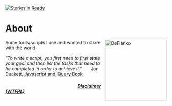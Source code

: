 [![Stories in Ready](https://badge.waffle.io/deflanko/personaltools.png?label=ready&title=Ready)](https://waffle.io/deflanko/personaltools)
# About

[<img align="right" src="https://avatars2.githubusercontent.com/u/5233969?s=460?raw=true" alt="DeFlanko" width="192" height="auto"/>][1]

Some tools/scripts I use and wanted to share with the world.





_"To write a script, you first need to first state your goal and then list the tasks that need to be completed in order to achieve it."_&nbsp;&nbsp;&nbsp;&nbsp;&nbsp;&nbsp; Jon Duckett, [Javascript and jQuery Book][2]

##### &nbsp;&nbsp;&nbsp;&nbsp;&nbsp;&nbsp;&nbsp;&nbsp;&nbsp;&nbsp;&nbsp;&nbsp;&nbsp;&nbsp;&nbsp;&nbsp;&nbsp;&nbsp;&nbsp;&nbsp;&nbsp;&nbsp;&nbsp;&nbsp;&nbsp;&nbsp;&nbsp;&nbsp;&nbsp;&nbsp;&nbsp;&nbsp;&nbsp;&nbsp;&nbsp;&nbsp;&nbsp;&nbsp;&nbsp;&nbsp;&nbsp;&nbsp;&nbsp;&nbsp;&nbsp;&nbsp;&nbsp;&nbsp;&nbsp;&nbsp;&nbsp;&nbsp;&nbsp;&nbsp;&nbsp;&nbsp;&nbsp;&nbsp;&nbsp;&nbsp;&nbsp;&nbsp;&nbsp;&nbsp;&nbsp;&nbsp;&nbsp;&nbsp;[Disclaimer (WTFPL)](Disclaimer.md)
  [1]: http://www.github.com/DeFlanko
  [2]: http://www.javascriptbook.com
